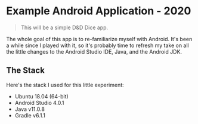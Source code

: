 # Example Android Application - 2020

> This will be a simple D&D Dice app.

The whole goal of this app is to re-familiarize myself with Android. It's been a while since I played with it, so it's probably time to refresh my take on all the little changes to the Android Studio IDE, Java, and the Android JDK.


## The Stack

Here's the stack I used for this little experiment:

* Ubuntu 18.04 (64-bit)
* Android Studio 4.0.1
* Java v11.0.8
* Gradle v6.1.1

